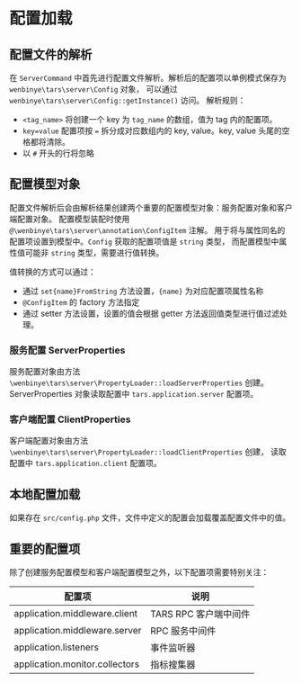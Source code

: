 # 配置加载

## 配置文件的解析

在 `ServerCommand` 中首先进行配置文件解析。解析后的配置项以单例模式保存为 `wenbinye\tars\server\Config` 对象，
可以通过 `wenbinye\tars\server\Config::getInstance()` 访问。
解析规则：
- `<tag_name>` 将创建一个 key 为 `tag_name` 的数组，值为 tag 内的配置项。
- `key=value` 配置项按 `=` 拆分成对应数组内的 key, value。key, value 头尾的空格都将清除。
- 以 `#` 开头的行将忽略

## 配置模型对象

配置文件解析后会由解析结果创建两个重要的配置模型对象：服务配置对象和客户端配置对象。
配置模型装配时使用 `@\wenbinye\tars\server\annotation\ConfigItem` 注解。
用于将与属性同名的配置项设置到模型中。`Config` 获取的配置项值是 `string` 类型，
而配置模型中属性值可能非 `string` 类型，需要进行值转换。

值转换的方式可以通过：

- 通过 `set{name}FromString` 方法设置，`{name}` 为对应配置项属性名称
- `@ConfigItem` 的 factory 方法指定
- 通过 setter 方法设置，设置的值会根据 getter 方法返回值类型进行值过滤处理。

### 服务配置 ServerProperties

服务配置对象由方法 `\wenbinye\tars\server\PropertyLoader::loadServerProperties` 创建。
ServerProperties 对象读取配置中 `tars.application.server` 配置项。

### 客户端配置 ClientProperties

客户端配置对象由方法 `\wenbinye\tars\server\PropertyLoader::loadClientProperties` 创建，
读取配置中 `tars.application.client` 配置项。

## 本地配置加载

如果存在 `src/config.php` 文件，文件中定义的配置会加载覆盖配置文件中的值。

## 重要的配置项

除了创建服务配置模型和客户端配置模型之外，以下配置项需要特别关注：

| 配置项                         | 说明                  |
|--------------------------------|-----------------------|
| application.middleware.client  | TARS RPC 客户端中间件 |
| application.middleware.server  | RPC 服务中间件        |
| application.listeners          | 事件监听器            |
| application.monitor.collectors | 指标搜集器            |
